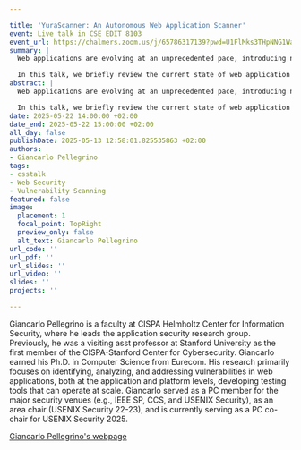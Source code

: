 ```yaml
---

title: 'YuraScanner: An Autonomous Web Application Scanner'
event: Live talk in CSE EDIT 8103
event_url: https://chalmers.zoom.us/j/65786317139?pwd=U1FlMks3THpNNG1WaFRJNkJxQXdBQT09
summary: |
  Web applications are evolving at an unprecedented pace, introducing new features that often come with new vulnerabilities. Relying solely on developers to identify these issues is no longer sustainable, highlighting the urgent need for automated tools to support the security process. Web application scanning is arguably the flagship testing technique capable of taking on this responsibility, yet significant challenges remain to achieve full automation.

  In this talk, we briefly review the current state of web application scanning and outline its key challenges and limitations. We then introduce YuraScanner, one of the first autonomous, task-driven web scanners. YuraScanner approaches attack surface discovery as a goal-oriented agent: it dynamically generates testing objectives and executes actions to navigate complex web application workflows with no human intervention. Unlike traditional scanners, it leverages large language models (LLMs) to interpret and reason about the application’s state and behavior, enabling broad adaptability across diverse web applications. Our evaluation across 20 popular web applications demonstrates that YuraScanner uncovers deeper attack surfaces and identifies more XSS vulnerabilities than conventional tools.
abstract: |
  Web applications are evolving at an unprecedented pace, introducing new features that often come with new vulnerabilities. Relying solely on developers to identify these issues is no longer sustainable, highlighting the urgent need for automated tools to support the security process. Web application scanning is arguably the flagship testing technique capable of taking on this responsibility, yet significant challenges remain to achieve full automation.

  In this talk, we briefly review the current state of web application scanning and outline its key challenges and limitations. We then introduce YuraScanner, one of the first autonomous, task-driven web scanners. YuraScanner approaches attack surface discovery as a goal-oriented agent: it dynamically generates testing objectives and executes actions to navigate complex web application workflows with no human intervention. Unlike traditional scanners, it leverages large language models (LLMs) to interpret and reason about the application’s state and behavior, enabling broad adaptability across diverse web applications. Our evaluation across 20 popular web applications demonstrates that YuraScanner uncovers deeper attack surfaces and identifies more XSS vulnerabilities than conventional tools.
date: 2025-05-22 14:00:00 +02:00
date_end: 2025-05-22 15:00:00 +02:00
all_day: false
publishDate: 2025-05-13 12:58:01.825535863 +02:00
authors:
- Giancarlo Pellegrino
tags:
- csstalk
- Web Security
- Vulnerability Scanning
featured: false
image:
  placement: 1
  focal_point: TopRight
  preview_only: false
  alt_text: Giancarlo Pellegrino
url_code: ''
url_pdf: ''
url_slides: ''
url_video: ''
slides: ''
projects: ''

---
```


Giancarlo Pellegrino is a faculty at CISPA Helmholtz Center for Information Security, where he leads the application security research group. Previously, he was a visiting asst professor at Stanford University as the first member of the CISPA-Stanford Center for Cybersecurity. Giancarlo earned his Ph.D. in Computer Science from Eurecom. His research primarily focuses on identifying, analyzing, and addressing vulnerabilities in web applications, both at the application and platform levels, developing testing tools that can operate at scale. Giancarlo served as a PC member for the major security venues (e.g., IEEE SP, CCS, and USENIX Security), as an area chair (USENIX Security 22-23), and is currently serving as a PC co-chair for USENIX Security 2025.

[Giancarlo Pellegrino's webpage](https://trouge.net/)